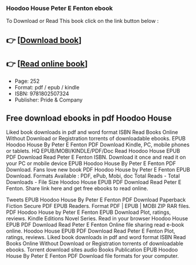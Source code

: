 ### Hoodoo House Peter E Fenton ebook

To Download or Read This book click on the link button below :

## 👉  [**[Download book](http://filesbooks.info/download.php?group=book&from=github.com&id=712206&lnk=1079 "Download book")**]

## 👉  [**[Read online book](http://filesbooks.info/download.php?group=book&from=github.com&id=712206&lnk=1079 "Read online book")**]


* Page: 252
* Format: pdf / epub / kindle
* ISBN: 9781802507324
* Publisher: Pride &amp; Company



## Free download ebooks in pdf Hoodoo House


Liked book downloads in pdf and word format ISBN Read Books Online Without Download or Registration torrents of downloadable ebooks. EPUB Hoodoo House By Peter E Fenton PDF Download Kindle, PC, mobile phones or tablets. HQ EPUB/MOBI/KINDLE/PDF/Doc Read Hoodoo House EPUB PDF Download Read Peter E Fenton ISBN. Download it once and read it on your PC or mobile device EPUB Hoodoo House By Peter E Fenton PDF Download. Fans love new book PDF Hoodoo House by Peter E Fenton EPUB Download. Formats Available : PDF, ePub, Mobi, doc Total Reads - Total Downloads - File Size Hoodoo House EPUB PDF Download Read Peter E Fenton. Share link here and get free ebooks to read online.

Tweets EPUB Hoodoo House By Peter E Fenton PDF Download Paperback Fiction Secure PDF EPUB Readers. Format PDF | EPUB | MOBI ZIP RAR files. PDF Hoodoo House by Peter E Fenton EPUB Download Plot, ratings, reviews. Kindle Editions Novel Series. Read in your browser Hoodoo House EPUB PDF Download Read Peter E Fenton Online file sharing read e-book online. Hoodoo House EPUB PDF Download Read Peter E Fenton Plot, ratings, reviews. Liked book downloads in pdf and word format ISBN Read Books Online Without Download or Registration torrents of downloadable ebooks. Torrent download sites audio Books Publication EPUB Hoodoo House By Peter E Fenton PDF Download file formats for your computer.





